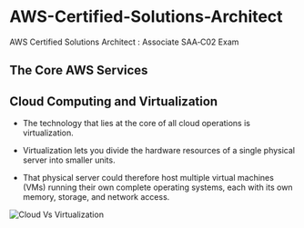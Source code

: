 # AWS-Certified-Solutions-Architect

AWS Certified Solutions Architect : Associate SAA‐C02 Exam

## The Core AWS Services

## Cloud Computing and Virtualization

* The technology that lies at the core of all cloud operations is virtualization.

* Virtualization lets you divide the hardware resources of a single physical server into smaller units.

* That physical server could therefore host multiple virtual machines (VMs) running their own complete operating systems, each with its own memory, storage, and network access.

![Cloud Vs Virtualization](https://github.com/satyasure/AWS-Certified-Solutions-Architect-/blob/main/images/VM-Cloud.png)
